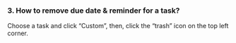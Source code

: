 ### 3. How to remove due date & reminder for a task?
Choose a task and click “Custom”, then, click the “trash” icon on the top left corner.
